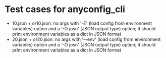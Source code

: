 # Test cases for anyconfig\_cli

- 10.json + o/10.json: no args with '-E' (load config from environment variables) option and a '-O josn' (JSON output type) option; it should print environment variables as a dict in JSON format
- 20.json + o/20.json: no args with '--env' (load config from environment variables) option and a '-O josn' (JSON output type) option; it should print environment variables as a dict in JSON format
